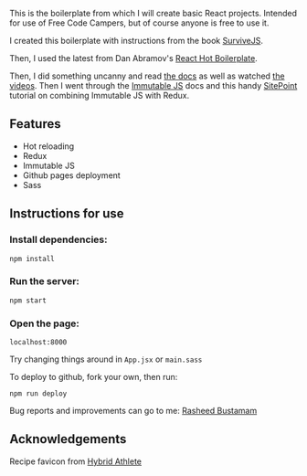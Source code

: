 This is the boilerplate from which I will create basic React projects. Intended for use of Free Code Campers, but of course anyone is free to use it.

I created this boilerplate with instructions from the book [SurviveJS](http://survivejs.com). 

Then, I used the latest from Dan Abramov's [React Hot Boilerplate](https://github.com/gaearon/reacthotboilerplate).

Then, I did something uncanny and read [the docs](http://redux.js.org/docs/introduction/Ecosystem.html) as well as watched [the videos](https://egghead.io/lessons/javascript-redux-extracting-presentational-components-todo-todolist). Then I went through the [Immutable JS](https://facebook.github.io/immutable-js/) docs and this handy [SitePoint](https://www.sitepoint.com/how-to-build-a-todo-app-using-react-redux-and-immutable-js/) tutorial on combining Immutable JS with Redux. 

## Features

- Hot reloading
- Redux
- Immutable JS
- Github pages deployment
- Sass

## Instructions for use

### Install dependencies:

```		
npm install
```		

### Run the server:

```
npm start
```

### Open the page:
```
localhost:8000
```

Try changing things around in `App.jsx` or `main.sass`

To deploy to github, fork your own, then run:

```
npm run deploy
```

Bug reports and improvements can go to me: [Rasheed Bustamam](rasheed.bustamam@gmail.com)

## Acknowledgements

Recipe favicon from [Hybrid Athlete](http://thehybridathlete.com/healthy-eating-my-favorite-recipes-from-around-the-web/recipe-icon-md/)